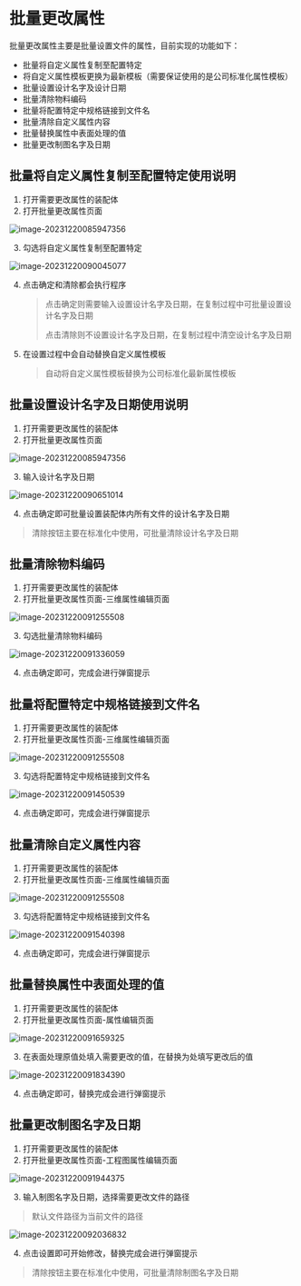 # 批量更改属性

批量更改属性主要是批量设置文件的属性，目前实现的功能如下：

- 批量将自定义属性复制至配置特定
- 将自定义属性模板更换为最新模板（需要保证使用的是公司标准化属性模板）
- 批量设置设计名字及设计日期
- 批量清除物料编码
- 批量将配置特定中规格链接到文件名
- 批量清除自定义属性内容
- 批量替换属性中表面处理的值
- 批量更改制图名字及日期

## 批量将自定义属性复制至配置特定使用说明

1. 打开需要更改属性的装配体
2. 打开批量更改属性页面

![image-20231220085947356](./images/image-20231220085947356.png)

3. 勾选将自定义属性复制至配置特定

![image-20231220090045077](./images/image-20231220090045077.png)

4. 点击确定和清除都会执行程序

   > 点击确定则需要输入设置设计名字及日期，在复制过程中可批量设置设计名字及日期
   >
   > 点击清除则不设置设计名字及日期，在复制过程中清空设计名字及日期

5. 在设置过程中会自动替换自定义属性模板

   > 自动将自定义属性模板替换为公司标准化最新属性模板

## 批量设置设计名字及日期使用说明

1. 打开需要更改属性的装配体
2. 打开批量更改属性页面

![image-20231220085947356](./images/image-20231220085947356.png)

3. 输入设计名字及日期

![image-20231220090651014](./images/image-20231220090651014.png)

4. 点击确定即可批量设置装配体内所有文件的设计名字及日期

> 清除按钮主要在标准化中使用，可批量清除设计名字及日期

## 批量清除物料编码

1. 打开需要更改属性的装配体
2. 打开批量更改属性页面-三维属性编辑页面

![image-20231220091255508](./images/image-20231220091255508.png)

3. 勾选批量清除物料编码

![image-20231220091336059](./images/image-20231220091336059.png)

4. 点击确定即可，完成会进行弹窗提示

## 批量将配置特定中规格链接到文件名

1. 打开需要更改属性的装配体
2. 打开批量更改属性页面-三维属性编辑页面

![image-20231220091255508](./images/image-20231220091255508.png)

3. 勾选将配置特定中规格链接到文件名

![image-20231220091450539](./images/image-20231220091450539.png)

4. 点击确定即可，完成会进行弹窗提示

## 批量清除自定义属性内容

1. 打开需要更改属性的装配体
2. 打开批量更改属性页面-三维属性编辑页面

![image-20231220091255508](./images/image-20231220091255508.png)

3. 勾选将配置特定中规格链接到文件名

![image-20231220091540398](./images/image-20231220091540398.png)

4. 点击确定即可，完成会进行弹窗提示

## 批量替换属性中表面处理的值

1. 打开需要更改属性的装配体
2. 打开批量更改属性页面-属性编辑页面

![image-20231220091659325](./images/image-20231220091659325.png)

3. 在表面处理原值处填入需要更改的值，在替换为处填写更改后的值

![image-20231220091834390](./images/image-20231220091834390.png)

4. 点击确定即可，替换完成会进行弹窗提示

## 批量更改制图名字及日期

1. 打开需要更改属性的装配体
2. 打开批量更改属性页面-工程图属性编辑页面

![image-20231220091944375](./images/image-20231220091944375.png)

3. 输入制图名字及日期，选择需要更改文件的路径

> 默认文件路径为当前文件的路径

![image-20231220092036832](./images/image-20231220092036832.png)

4. 点击设置即可开始修改，替换完成会进行弹窗提示

> 清除按钮主要在标准化中使用，可批量清除制图名字及日期